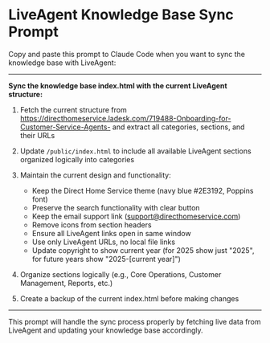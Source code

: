# LiveAgent Knowledge Base Sync Prompt

Copy and paste this prompt to Claude Code when you want to sync the knowledge base with LiveAgent:

---

**Sync the knowledge base index.html with the current LiveAgent structure:**

1. Fetch the current structure from https://directhomeservice.ladesk.com/719488-Onboarding-for-Customer-Service-Agents- and extract all categories, sections, and their URLs

2. Update `/public/index.html` to include all available LiveAgent sections organized logically into categories

3. Maintain the current design and functionality:
   - Keep the Direct Home Service theme (navy blue #2E3192, Poppins font)
   - Preserve the search functionality with clear button
   - Keep the email support link (support@directhomeservice.com)
   - Remove icons from section headers
   - Ensure all LiveAgent links open in same window
   - Use only LiveAgent URLs, no local file links
   - Update copyright to show current year (for 2025 show just "2025", for future years show "2025-[current year]")

4. Organize sections logically (e.g., Core Operations, Customer Management, Reports, etc.)

5. Create a backup of the current index.html before making changes

---

This prompt will handle the sync process properly by fetching live data from LiveAgent and updating your knowledge base accordingly.